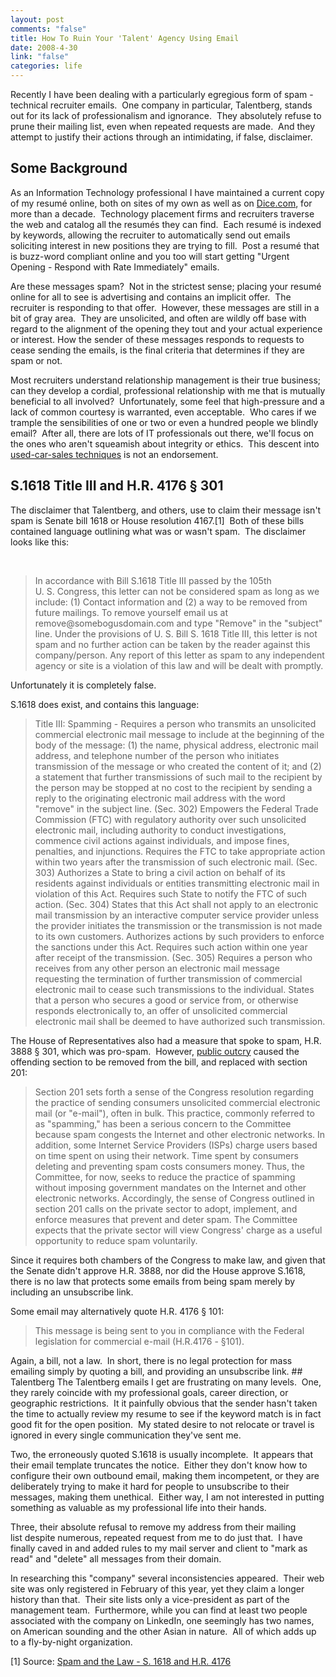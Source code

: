 ```yaml
--- 
layout: post
comments: "false"
title: How To Ruin Your 'Talent' Agency Using Email
date: 2008-4-30
link: "false"
categories: life
---
```

Recently I have been dealing with a particularly egregious form of spam - technical recruiter emails.  One company in particular, Talentberg, stands out for its lack of professionalism and ignorance.  They absolutely refuse to prune their mailing list, even when repeated requests are made.  And they attempt to justify their actions through an intimidating, if false, disclaimer. 
## Some Background
As an Information Technology professional I have maintained a current copy of my resumé online, both on sites of my own as well as on <a title="Dice" href="http://dice.com">Dice.com</a>, for more than a decade.  Technology placement firms and recruiters traverse the web and catalog all the resumés they can find.  Each resumé is indexed by keywords, allowing the recruiter to automatically send out emails soliciting interest in new positions they are trying to fill.  Post a resumé that is buzz-word compliant online and you too will start getting "Urgent Opening - Respond with Rate Immediately" emails.

Are these messages spam?  Not in the strictest sense; placing your resumé online for all to see is advertising and contains an implicit offer.  The recruiter is responding to that offer.  However, these messages are still in a bit of gray area.  They are unsolicited, and often are wildly off base with regard to the alignment of the opening they tout and your actual experience or interest. How the sender of these messages responds to requests to cease sending the emails, is the final criteria that determines if they are spam or not.

Most recruiters understand relationship management is their true business; can they develop a cordial, professional relationship with me that is mutually beneficial to all involved?  Unfortunately, some feel that high-pressure and a lack of common courtesy is warranted, even acceptable.  Who cares if we trample the sensibilities of one or two or even a hundred people we blindly email?  After all, there are lots of IT professionals out there, we'll focus on the ones who aren't squeamish about integrity or ethics.  This descent into<a title="User Car Recruiting" href="http://codeprole.wordpress.com/2006/11/05/use-car-recruiting/"> used-car-sales techniques</a> is not an endorsement.
## S.1618 Title III and H.R. 4176 § 301
The disclaimer that Talentberg, and others, use to claim their message isn't spam is Senate bill 1618 or House resolution 4167.[1]  Both of these bills contained language outlining what was or wasn't spam.  The disclaimer looks like this:

 
<blockquote>In accordance with Bill S.1618 Title III passed by the 105th U. S. Congress, this letter can not be considered spam as long as we include: (1) Contact information and (2) a way to be removed from future mailings. To remove yourself email us at remove@somebogusdomain.com and type "Remove" in the "subject" line. Under the provisions of U. S. Bill S. 1618 Title III, this letter is not spam and no further action can be taken by the reader against this company/person. Any report of this letter as spam to any independent agency or site is a violation of this law and will be dealt with promptly.</blockquote>
Unfortunately it is completely false.

S.1618 does exist, and contains this language:
<blockquote>Title III: Spamming - Requires a person who transmits an unsolicited commercial electronic mail message to include at the beginning of the body of the message: (1) the name, physical address, electronic mail address, and telephone number of the person who initiates transmission of the message or who created the content of it; and (2) a statement that further transmissions of such mail to the recipient by the person may be stopped at no cost to the recipient by sending a reply to the originating electronic mail address with the word "remove" in the subject line.
(Sec. 302) Empowers the Federal Trade Commission (FTC) with regulatory authority over such unsolicited electronic mail, including authority to conduct investigations, commence civil actions against individuals, and impose fines, penalties, and injunctions. Requires the FTC to take appropriate action within two years after the transmission of such electronic mail.
(Sec. 303) Authorizes a State to bring a civil action on behalf of its residents against individuals or entities transmitting electronic mail in violation of this Act. Requires such State to notify the FTC of such action.
(Sec. 304) States that this Act shall not apply to an electronic mail transmission by an interactive computer service provider unless the provider initiates the transmission or the transmission is not made to its own customers.
Authorizes actions by such providers to enforce the sanctions under this Act. Requires such action within one year after receipt of the transmission.
(Sec. 305) Requires a person who receives from any other person an electronic mail message requesting the termination of further transmission of commercial electronic mail to cease such transmissions to the individual. States that a person who secures a good or service from, or otherwise responds electronically to, an offer of unsolicited commercial electronic mail shall be deemed to have authorized such transmission.</blockquote>
The House of Representatives also had a measure that spoke to spam, H.R. 3888 § 301, which was pro-spam.  However, <a title="Wired.com: Pro-spam bill derailed" href="http://www.wired.com/news/politics/0,1283,14146,00.html">public outcry</a> caused the offending section to be removed from the bill, and replaced with section 201:
<blockquote>Section 201 sets forth a sense of the Congress resolution regarding the practice of sending consumers unsolicited commercial electronic mail (or "e-mail"), often in bulk. This practice, commonly referred to as "spamming," has been a serious concern to the Committee because spam congests the Internet and other electronic networks. In addition, some Internet Service Providers (ISPs) charge users based on time spent on using their network. Time spent by consumers deleting and preventing spam costs consumers money.
Thus, the Committee, for now, seeks to reduce the practice of spamming without imposing government mandates on the Internet and other electronic networks. Accordingly, the sense of Congress outlined in section 201 calls on the private sector to adopt, implement, and enforce measures that prevent and deter spam. The Committee expects that the private sector will view Congress' charge as a useful opportunity to reduce spam voluntarily.</blockquote>
Since it requires both chambers of the Congress to make law, and given that the Senate didn't approve H.R. 3888, nor did the House approve S.1618, there is no law that protects some emails from being spam merely by including an unsubscribe link.

Some email may alternatively quote H.R. 4176 § 101:
<blockquote>This message is being sent to you in compliance with the Federal legislation for commercial e-mail (H.R.4176 - §101).</blockquote>
Again, a bill, not a law.  In short, there is no legal protection for mass emailing simply by quoting a bill, and providing an unsubscribe link.
## Talentberg
The Talentberg emails I get are frustrating on many levels.  One, they rarely coincide with my professional goals, career direction, or geographic restrictions.  It it painfully obvious that the sender hasn't taken the time to actually review my resume to see if the keyword match is in fact good fit for the open position.  My stated desire to not relocate or travel is ignored in every single communication they've sent me.

Two, the erroneously quoted S.1618 is usually incomplete.  It appears that their email template truncates the notice.  Either they don't know how to configure their own outbound email, making them incompetent, or they are deliberately trying to make it hard for people to unsubscribe to their messages, making them unethical.  Either way, I am not interested in putting something as valuable as my professional life into their hands.

Three, their absolute refusal to remove my address from their mailing list despite numerous, repeated request from me to do just that.  I have finally caved in and added rules to my mail server and client to "mark as read" and "delete" all messages from their domain.

In researching this "company" several inconsistencies appeared.  Their web site was only registered in February of this year, yet they claim a longer history than that.  Their site lists only a vice-president as part of the management team.  Furthermore, while you can find at least two people associated with the company on LinkedIn, one seemingly has two names, on American sounding and the other Asian in nature.  All of which adds up to a fly-by-night organization.

[1] Source: <a title="Spam and the Law - S.1618 and H.R. 4176" href="http://www.jamesshuggins.com/h/tek1/spam_and_law.htm">Spam and the Law - S. 1618 and H.R. 4176</a>
